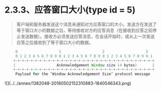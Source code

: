 # 2.3.3、应答窗口大小(type id = 5)



> 客户端和服务器发送这个消息来通知对方应答窗口的大小。发送方在发送了等于窗口大小的数据之后，等待接收对方的应答消息（在接收到应答之前停止发送数据）。接收方必须发送应答消息，在会话开始时，或从上一次发送应答之后接收到了等于窗口大小的数据。

```java
     0                   1                   2                   3
     0 1 2 3 4 5 6 7 8 9 0 1 2 3 4 5 6 7 8 9 0 1 2 3 4 5 6 7 8 9 0 1
    +-+-+-+-+-+-+-+-+-+-+-+-+-+-+-+-+-+-+-+-+-+-+-+-+-+-+-+-+-+-+-+-+
    |                   Acknowledgement Window size (4 bytes)       |
    +-+-+-+-+-+-+-+-+-+-+-+-+-+-+-+-+-+-+-+-+-+-+-+-+-+-+-+-+-+-+-+-+
     Payload for the ‘Window Acknowledgement Size’ protocol message
```

!\[]\(../../annex/1382048-20180502152310883-1840546343.png)


